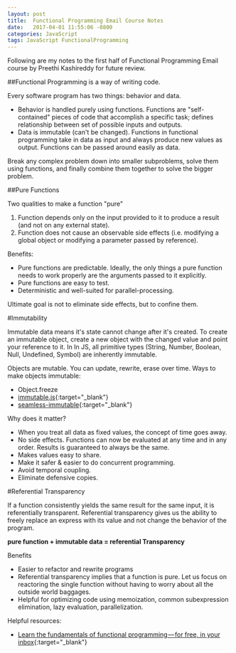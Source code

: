 ```yaml
---
layout: post
title:  Functional Programming Email Course Notes
date:   2017-04-01 11:55:06 -0800
categories: JavaScript
tags: JavaScript FunctionalProgramming
---
```


Following are my notes to the first half of Functional Programming Email course by Preethi Kashireddy for future review.

##Functional Programming is a way of writing code.

Every software program has two things: behavior and data.
* Behavior is handled purely using functions. Functions are "self-contained" pieces of code that accomplish a specific task; defines relationship between set of possible inputs and outputs.
* Data is immutable (can't be changed). Functions in functional programming take in data as input and always produce new values as output. Functions can be passed around easily as data.

Break any complex problem down into smaller subproblems, solve them using functions, and finally combine them together to solve the bigger problem.

##Pure Functions

Two qualities to make a function "pure"
1. Function depends only on the input provided to it to produce a result (and not on any external state).
2. Function does not cause an observable side effects (i.e. modifying a global object or modifying a parameter passed by reference).

Benefits:
* Pure functions are predictable. Ideally, the only things a pure function needs to work properly are the arguments passed to it explicitly.
* Pure functions are easy to test.
* Deterministic and well-suited for parallel-processing.

Ultimate goal is not to eliminate side effects, but to confine them.

#Immutability

Immutable data means it's state cannot change after it's created. To create an immutable object, create a new object with the changed value and point your reference to it. In In JS, all primitive types (String, Number, Boolean, Null, Undefined, Symbol) are inherently immutable.

Objects are mutable. You can update, rewrite, erase over time. Ways to make objects immutable:
* Object.freeze
* [immutable.js](https://github.com/facebook/immutable-js){:target="_blank"}
* [seamless-immutable](https://github.com/rtfeldman/seamless-immutable){:target="_blank"}

Why does it matter?
* When you treat all data as fixed values, the concept of time goes away.
* No side effects. Functions can now be evaluated at any time and in any order. Results is guaranteed to always be the same.
* Makes values easy to share.
* Make it safer & easier to do concurrent programming.
* Avoid temporal coupling.
* Eliminate defensive copies.

#Referential Transparency

If a function consistently yields the same result for the same input, it is referentially transparent. Referential transparency gives us the ability to freely replace an express with its value and not change the behavior of the program.

**pure function + immutable data = referential Transparency**

Benefits
* Easier to refactor and rewrite programs
* Referential transparency implies that a function is pure. Let us focus on reactoring the single function without having to worry about all the outside world baggages.
* Helpful for optimizing code using memoization, common subexpression elimination, lazy evaluation, parallelization.

Helpful resources:
* [Learn the fundamentals of functional programming — for free, in your inbox](https://medium.freecodecamp.com/learning-the-fundamentals-of-functional-programming-425c9fd901c6){:target="_blank"}
